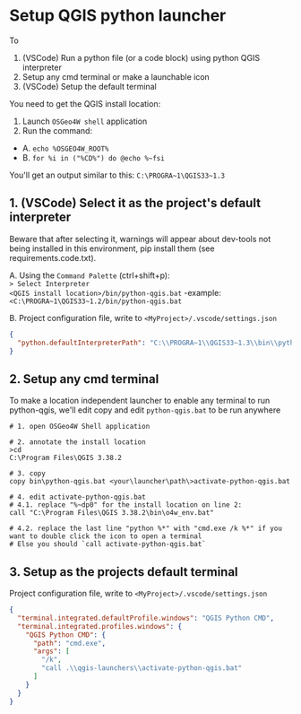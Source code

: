 # Setup QGIS python launcher
To
1. (VSCode) Run a python file (or a code block) using python QGIS interpreter
2. Setup any cmd terminal or make a launchable icon
3. (VSCode) Setup the default terminal

You need to get the QGIS install location:
1. Launch `OSGeo4W shell` application
2. Run the command:
  - A. `echo %OSGEO4W_ROOT%`
  - B. `for %i in ("%CD%") do @echo %~fsi`

You'll get an output similar to this: `C:\PROGRA~1\QGIS33~1.3`

## 1. (VSCode) Select it as the project's default interpreter 
Beware that after selecting it, warnings will appear about dev-tools not being installed in this environment, pip install them (see requirements.code.txt).

A. Using the `Command Palette` (ctrl+shift+p):  
`> Select Interpreter`  
`<QGIS install location>/bin/python-qgis.bat`
-example: `<C:\PROGRA~1\QGIS33~1.2/bin/python-qgis.bat`

B. Project configuration file, write to `<MyProject>/.vscode/settings.json`
```json
{
  "python.defaultInterpreterPath": "C:\\PROGRA~1\\QGIS33~1.3\\bin\\python-qgis.bat",
}
```

## 2. Setup any cmd terminal
To make a location independent launcher to enable any terminal to run python-qgis, we'll edit copy and edit `python-qgis.bat` to be run anywhere
```batch
# 1. open OSGeo4W Shell application

# 2. annotate the install location
>cd
C:\Program Files\QGIS 3.38.2

# 3. copy 
copy bin\python-qgis.bat <your\launcher\path\>activate-python-qgis.bat

# 4. edit activate-python-qgis.bat
# 4.1. replace "%~dp0" for the install location on line 2:
call "C:\Program Files\QGIS 3.38.2\bin\o4w_env.bat"

# 4.2. replace the last line "python %*" with "cmd.exe /k %*" if you want to double click the icon to open a terminal
# Else you should `call activate-python-qgis.bat`
```

## 3. Setup as the projects default terminal
Project configuration file, write to `<MyProject>/.vscode/settings.json`
```json
{
  "terminal.integrated.defaultProfile.windows": "QGIS Python CMD",
  "terminal.integrated.profiles.windows": {
    "QGIS Python CMD": {
      "path": "cmd.exe",
      "args": [
        "/k",
        "call .\\qgis-launchers\\activate-python-qgis.bat"
      ]
    }
  }
}
```
